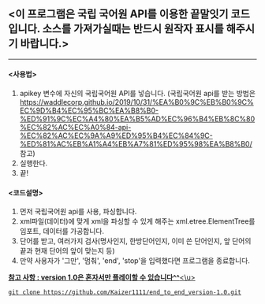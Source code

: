 ## <이 프로그램은 국립 국어원 API를 이용한 끝말잇기 코드입니다. 소스를 가져가실때는 반드시 원작자 표시를 해주시기 바랍니다.>

---
#### <사용법>
1. apikey 변수에 자신의 국립국어원 API를 넣습니다. (국립국어원 api를 받는 방법은 https://waddlecorp.github.io/2019/10/31/%EA%B0%9C%EB%B0%9C%EC%9D%B4%EC%95%BC%EA%B8%B0-%ED%91%9C%EC%A4%80%EA%B5%AD%EC%96%B4%EB%8C%80%EC%82%AC%EC%A0%84-api-%EC%82%AC%EC%9A%A9%ED%95%B4%EC%84%9C-%ED%81%AC%EB%A1%A4%EB%A7%81%ED%95%98%EA%B8%B0/ 참고)
2. 실행한다.
3. 끝!

#### <코드설명>
1. 먼저 국립국어원 api를 사용, 파싱합니다.
2. xml파일(데이터)에 맞게 xml을 파싱할 수 있게 해주는 xml.etree.ElementTree를 임포트, 데이터를 가공합니다.
3. 단어를 받고, 여러가지 검사(명사인지, 한방단어인지, 이미 쓴 단어인지, 앞 단어의 끝과 현재 단어의 앞이 맞는지 등)
4. 만약 사용자가 '그만', '멈춰', 'end', 'stop'을 입력했다면 프로그램을 종료합니다.

<u>**참고 사항 : version 1.0은 혼자서만 플레이할 수 있습니다^^**<\u>


```
git clone https://github.com/Kaizer1111/end_to_end_version-1.0.git
```
